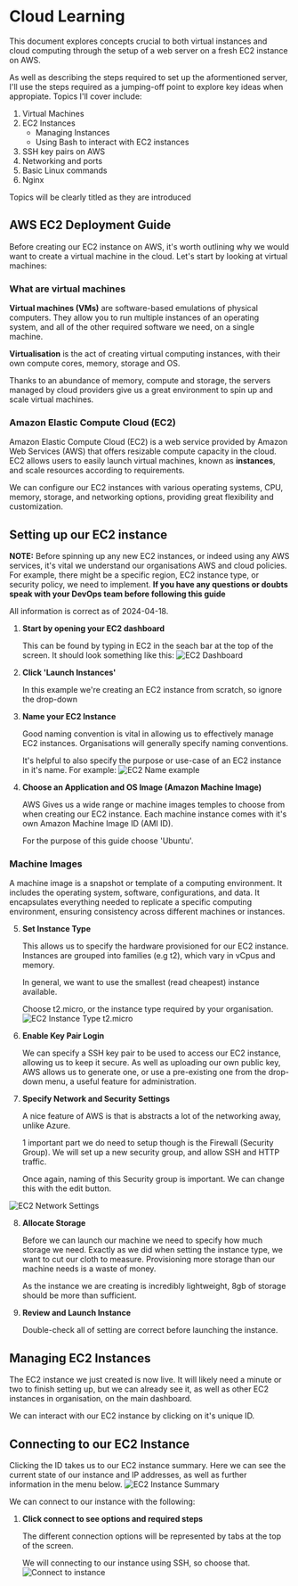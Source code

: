 # Cloud Learning
This document explores concepts crucial to both virtual instances and cloud computing through the setup of a web server on a fresh EC2 instance on AWS. 

As well as describing the steps required to set up the aformentioned server, I'll use the steps required as a jumping-off point to explore key ideas when appropiate. Topics I'll cover include:
1) Virtual Machines
2) EC2 Instances
    - Managing Instances 
    - Using Bash to interact with EC2 instances
3) SSH key pairs on AWS
4) Networking and ports  
5) Basic Linux commands
6) Nginx

Topics will be clearly titled as they are introduced

## AWS EC2 Deployment Guide
Before creating our EC2 instance on AWS, it's worth outlining why we would want to create a virtual machine in the cloud. Let's start by looking at virtual machines:

### What are virtual machines
**Virtual machines (VMs)** are software-based emulations of physical computers. They allow you to run multiple instances of an operating system, and all of the other required software we need, on a single machine. 

**Virtualisation** is the act of creating virtual computing instances, with their own compute cores, memory, storage and OS.  

Thanks to an abundance of memory, compute and storage, the servers managed by cloud providers give us a great environment to spin up and scale virtual machines. 

### Amazon Elastic Compute Cloud (EC2)
Amazon Elastic Compute Cloud (EC2) is a web service provided by Amazon Web Services (AWS) that offers resizable compute capacity in the cloud. EC2 allows users to easily launch virtual machines, known as **instances**, and scale resources according to requirements. 

We can configure our EC2 instances with various operating systems, CPU, memory, storage, and networking options, providing great flexibility and customization.

## Setting up our EC2 instance

**NOTE:** Before spinning up any new EC2 instances, or indeed using any AWS services, it's vital we understand our organisations AWS and cloud policies. For example, there might be a specific region, EC2 instance type, or security policy, we need to implement. **If you have any questions or doubts speak with your DevOps team before following this guide**

All information is correct as of 2024-04-18.

1) **Start by opening your EC2 dashboard**

    This can be found by typing in EC2 in the seach bar at the top of the screen. It should look something like this:
    ![EC2 Dashboard](images/screenshot_1.png)

2) **Click 'Launch Instances'**

    In this example we're creating an EC2 instance from scratch, so ignore the drop-down

3) **Name your EC2 Instance**

    Good naming convention is vital in allowing us to effectively manage EC2 instances. Organisations will generally specify naming conventions. 

    It's helpful to also specify the purpose or use-case of an EC2 instance in it's name. For example:
     ![EC2 Name example](images/screenshot_2.png)

4) **Choose an Application and OS Image (Amazon Machine Image)**

    AWS Gives us a wide range or machine images temples to choose from when creating our EC2 instance. Each machine instance comes with it's own Amazon Machine Image ID (AMI ID). 

    For the purpose of this guide choose 'Ubuntu'.

### Machine Images
A machine image is a snapshot or template of a computing environment. It includes the operating system, software, configurations, and data. It encapsulates everything needed to replicate a specific computing environment, ensuring consistency across different machines or instances. 

5) **Set Instance Type**

    This allows us to specify the hardware provisioned for our EC2 instance. Instances are grouped into families (e.g t2), which vary in vCpus and memory.  

    In general, we want to use the smallest (read cheapest) instance available. 

    Choose t2.micro, or the instance type required by your organisation.
![EC2 Instance Type t2.micro](images/screenshot_3.png)

6) **Enable Key Pair Login**

    We can specify a SSH key pair to be used to access our EC2 instance, allowing us to keep it secure. As well as uploading our own public key, AWS allows us to generate one, or use a pre-existing one from the drop-down menu, a useful feature for administration. 


7) **Specify Network and Security Settings**

    A nice feature of AWS is that is abstracts a lot of the networking away, unlike Azure. 

	1 important part we do need to setup though is the Firewall (Security Group). We 	will set up a new security group, and allow SSH and HTTP traffic. 

	Once again, naming of this Security group is important. We can change this with the edit button.

![EC2 Network Settings](images/screenshot_4.png)

8) **Allocate Storage**

    Before we can launch our machine we need to specify how much storage we need. Exactly as we did when setting the instance type, we want to cut our cloth to measure. Provisioning more storage than our machine needs is a waste of money.

    As the instance we are creating is incredibly lightweight, 8gb of storage should be more than sufficient.

9) **Review and Launch Instance**

    Double-check all of setting are correct before launching the instance.

## Managing EC2 Instances

The EC2 instance we just created is now live. It will likely need a minute or two to finish setting up, but we can already see it, as well as other EC2 instances in organisation, on the main dashboard.

We can interact with our EC2 instance by clicking on it's unique ID.

## Connecting to our EC2 Instance

Clicking the ID takes us to our EC2 instance summary. Here we can see the current state of our instance and IP addresses, as well as further information in the menu below. 
![EC2 Instance Summary](images/screenshot_5.png)

We can connect to our instance with the following:

1) **Click connect to see options and required steps**

    The different connection options will be represented by tabs at the top of the screen.

    We will connecting to our instance using SSH, so choose that.
![Connect to instance](images/screenshot_6.png)
   